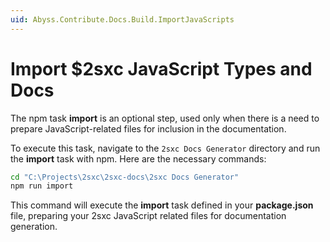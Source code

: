 ```yaml
---
uid: Abyss.Contribute.Docs.Build.ImportJavaScripts
---
```


# Import $2sxc JavaScript Types and Docs

The npm task **import** is an optional step,
used only when there is a need to prepare JavaScript-related files for inclusion in the documentation.

To execute this task, navigate to the `2sxc Docs Generator` directory and run the **import** task with npm. Here are the necessary commands:

```cmd
cd "C:\Projects\2sxc\2sxc-docs\2sxc Docs Generator"
npm run import
```

This command will execute the **import** task defined in your **package.json** file, preparing your 2sxc JavaScript related files for documentation generation.


